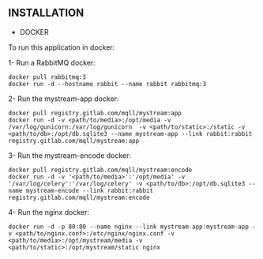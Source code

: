 ## INSTALLATION

* DOCKER

To run this application in docker:

1- Run a RabbitMQ docker:
```
docker pull rabbitmq:3
docker run -d --hostname rabbit --name rabbit rabbitmq:3
```

2- Run the mystream-app docker:
```
docker pull registry.gitlab.com/mqll/mystream:app
docker run -d -v <path/to/media>:/opt/media -v /var/log/gunicorn:/var/log/gunicorn  -v <path/to/static>:/static -v <path/to/db>:/opt/db.sqlite3 --name mystream-app --link rabbit:rabbit registry.gitlab.com/mqll/mystream:app
```

3- Run the mystream-encode docker:
```
docker pull registry.gitlab.com/mqll/mystream:encode
docker run -d -v '<path/to/media>':'/opt/media' -v '/var/log/celery':'/var/log/celery' -v <path/to/db>:/opt/db.sqlite3 --name mystream-encode --link rabbit:rabbit registry.gitlab.com/mqll/mystream:encode
```

4- Run the nginx docker:
```
docker run -d -p 80:80 --name nginx --link mystream-app:mystream-app -v <path/to/nginx.conf>:/etc/nginx/nginx.conf -v <path/to/media>:/opt/mystream/media -v <path/to/static>:/opt/mystream/static nginx
```
